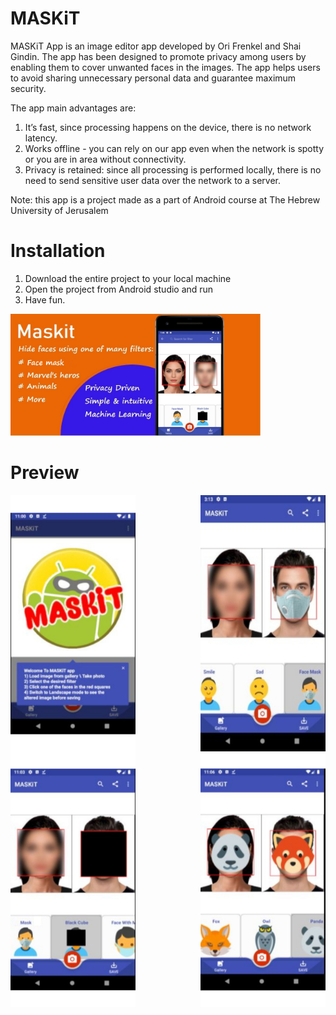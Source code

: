 
# MASKiT
MASKiT App is an image editor app developed by Ori Frenkel and Shai Gindin. The app has been designed to promote privacy among users by enabling them to cover unwanted faces in the images. The app helps users to avoid sharing unnecessary personal data and guarantee maximum security.

The app main advantages are:
 1.	It’s fast,  since processing happens on the device, there is no network latency.
 2.	Works offline - you can rely on our app even when the network is spotty or you are in  area without connectivity.
 3. Privacy is retained: since all processing is performed locally, there is no need to send sensitive user data over the network to a server.

Note: this app is a project made as a part of Android course at The Hebrew University of Jerusalem

# Installation
  1. Download the entire project to your local machine 
  2. Open the project from Android studio and run
  3. Have fun.
  

  <img src="https://github.com/ori-frenkel/MaskItApp/blob/master/GooglePlayImages/Feature_Graphic.jpg" width="400" />



# Preview
<kbd>
  <img align="left" src="https://github.com/ori-frenkel/MaskItApp/blob/master/GooglePlayImages/pic2.jpg" width="200" />
</kbd>

<kbd>
  <img align="right" src="https://github.com/ori-frenkel/MaskItApp/blob/master/GooglePlayImages/pic5.jpg" width="200" />
</kbd>

<kbd>
  <img align="left" src="https://github.com/ori-frenkel/MaskItApp/blob/master/GooglePlayImages/pic7.jpg" width="200" />
</kbd>

<kbd>
  <img align="right" src="https://github.com/ori-frenkel/MaskItApp/blob/master/GooglePlayImages/pic9.jpg" width="200" />
</kbd>
